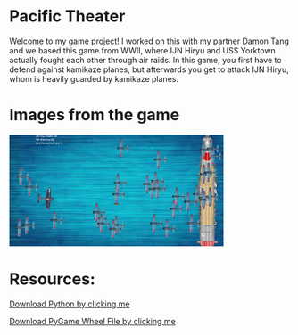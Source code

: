 # Pacific Theater

<p> Welcome to my game project! I worked on this with my partner Damon Tang and we based this game from WWII, where IJN Hiryu and USS Yorktown actually fought each other through air raids. In this game, you first have to defend against kamikaze planes, but afterwards you get to attack IJN Hiryu, whom is heavily guarded by kamikaze planes. </p>

# Images from the game

<img src="https://github.com/hchen5890/PacificTheater/blob/master/Screenshot5.png" height="200px">

# Resources:

<a href="https://www.python.org/downloads/">Download Python by clicking me</a>

<a href="http://www.lfd.uci.edu/~gohlke/pythonlibs/#pygame">Download PyGame Wheel File by clicking me</a>
